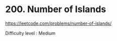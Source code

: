 # 200. Number of Islands

https://leetcode.com/problems/number-of-islands/

Difficulty level : Medium
